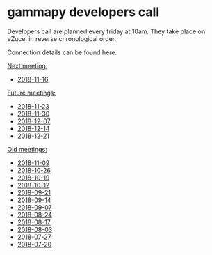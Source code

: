 # gammapy developers call

Developers call are planned every friday at 10am. They take place on eZuce.
 in reverse chronological order.

Connection details can be found here.

[Next meeting:]()
* [2018-11-16](2018/2018-11-16/README.md)


[Future meetings:]()
* [2018-11-23](2018/2018-11-23/README.md)
* [2018-11-30](2018/2018-11-30/README.md)
* [2018-12-07](2018/2018-12-07/README.md)
* [2018-12-14](2018/2018-12-14/README.md)
* [2018-12-21](2018/2018-12-21/README.md)

[Old meetings:]()
* [2018-11-09](2018/2018-11-09/README.md)
* [2018-10-26](2018/2018-10-26/README.md)
* [2018-10-19](2018/2018-10-19/README.md)
* [2018-10-12](2018/2018-10-12/README.md)
* [2018-09-21](2018/2018-09-21/README.md)
* [2018-09-14](2018/2018-09-14/README.md)
* [2018-09-07](2018/2018-09-07/README.md)
* [2018-08-24](2018/2018-08-24/README.md)
* [2018-08-17](2018/2018-08-17/README.md)
* [2018-08-03](2018/2018-08-03/README.md)
* [2018-07-27](2018/2018-07-27/README.md)
* [2018-07-20](2018/2018-07-20/README.md)
